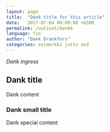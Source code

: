 ```yaml
---
layout: page
title:  "Dank title for this article"
date:   2017-07-04 00:00:00 +0300
permalink: /uutiset/dank6
language: fin
author: "Dank Drankfors"
categories: esimerkki juttu asd
---
```

*Dank ingress*


## Dank title

Dank content

### Dank small title

Dank special content
